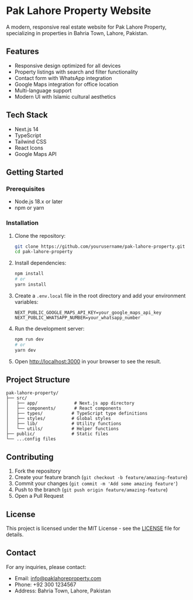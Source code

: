# Pak Lahore Property Website

A modern, responsive real estate website for Pak Lahore Property, specializing in properties in Bahria Town, Lahore, Pakistan.

## Features

- Responsive design optimized for all devices
- Property listings with search and filter functionality
- Contact form with WhatsApp integration
- Google Maps integration for office location
- Multi-language support
- Modern UI with Islamic cultural aesthetics

## Tech Stack

- Next.js 14
- TypeScript
- Tailwind CSS
- React Icons
- Google Maps API

## Getting Started

### Prerequisites

- Node.js 18.x or later
- npm or yarn

### Installation

1. Clone the repository:
   ```bash
   git clone https://github.com/yourusername/pak-lahore-property.git
   cd pak-lahore-property
   ```

2. Install dependencies:
   ```bash
   npm install
   # or
   yarn install
   ```

3. Create a `.env.local` file in the root directory and add your environment variables:
   ```
   NEXT_PUBLIC_GOOGLE_MAPS_API_KEY=your_google_maps_api_key
   NEXT_PUBLIC_WHATSAPP_NUMBER=your_whatsapp_number
   ```

4. Run the development server:
   ```bash
   npm run dev
   # or
   yarn dev
   ```

5. Open [http://localhost:3000](http://localhost:3000) in your browser to see the result.

## Project Structure

```
pak-lahore-property/
├── src/
│   ├── app/              # Next.js app directory
│   ├── components/       # React components
│   ├── types/           # TypeScript type definitions
│   ├── styles/          # Global styles
│   ├── lib/             # Utility functions
│   └── utils/           # Helper functions
├── public/              # Static files
└── ...config files
```

## Contributing

1. Fork the repository
2. Create your feature branch (`git checkout -b feature/amazing-feature`)
3. Commit your changes (`git commit -m 'Add some amazing feature'`)
4. Push to the branch (`git push origin feature/amazing-feature`)
5. Open a Pull Request

## License

This project is licensed under the MIT License - see the [LICENSE](LICENSE) file for details.

## Contact

For any inquiries, please contact:
- Email: info@paklahoreproperty.com
- Phone: +92 300 1234567
- Address: Bahria Town, Lahore, Pakistan 
